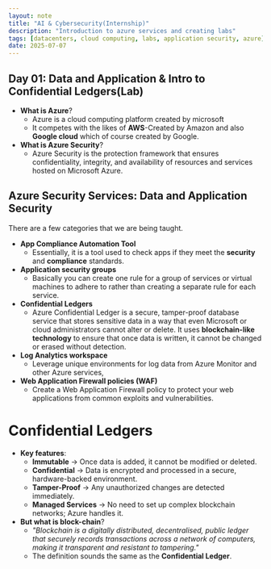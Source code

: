 ```yaml
---
layout: note
title: "AI & Cybersecurity(Internship)"
description: "Introduction to azure services and creating labs"
tags: [datacenters, cloud computing, labs, application security, azure]
date: 2025-07-07
---
```


## Day 01: Data and Application & Intro to Confidential Ledgers(Lab) 
- **What is Azure**?
    - Azure is a cloud computing platform created by microsoft
    - It competes with the likes of **AWS**-Created by Amazon and also **Google cloud** which of course created by Google.
- **What is Azure Security**?
    - Azure Security is the protection framework that ensures confidentiality, integrity, and availability of resources and services hosted on Microsoft Azure.

## Azure Security Services: Data and Application Security
There are a few categories that we are being taught.
- **App Compliance Automation Tool**
    - Essentially, it is a tool used to check apps if they meet the **security** and **compliance** standards.
- **Application security groups**
    - Basically you can create one rule for a group of services or virtual machines to adhere to rather than creating a separate rule for each service.
- **Confidential Ledgers**
    - Azure Confidential Ledger is a secure, tamper-proof database service that stores sensitive data in a way that even Microsoft or cloud administrators cannot alter or delete. It uses **blockchain-like technology** to ensure that once data is written, it cannot be changed or erased without detection.
- **Log Analytics workspace**
    - Leverage unique environments for log data from Azure Monitor and other Azure services,
- **Web Application Firewall policies (WAF)**
    - Create a Web Application Firewall policy to protect your web applications from common exploits and vulnerabilities.

# Confidential Ledgers
- **Key features**:
    - **Immutable** -> Once data is added, it cannot be modified or deleted.
    - **Confidential** -> Data is encrypted and processed in a secure, hardware-backed environment.
    - **Tamper-Proof** -> Any unauthorized changes are detected immediately.
    - **Managed Services** -> No need to set up complex blockchain networks; Azure handles it.
- **But what is block-chain**?
    - *"Blockchain is a digitally distributed, decentralised, public ledger that securely records transactions across a network of computers, making it transparent and resistant to tampering."*
    - The definition sounds the same as the **Confidential Ledger**.